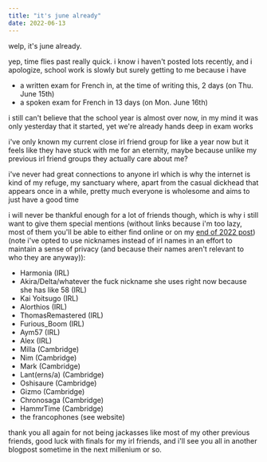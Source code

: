 ```yaml
---
title: "it's june already"
date: 2022-06-13
---
```

welp, it's june already.

yep, time flies past really quick. i know i haven't posted lots recently, and i apologize, school work is slowly but surely getting to me because i have
* a written exam for French in, at the time of writing this, 2 days (on Thu. June 15th)
* a spoken exam for French in 13 days (on Mon. June 16th)

i still can't believe that the school year is almost over now, in my mind it was only yesterday that it started, yet we're already hands deep in exam works

i've only known my current close irl friend group for like a year now but it feels  like they have stuck with me for an eternity, maybe because unlike my previous irl friend groups they actually care about me?

i've never had great connections to anyone irl which is why the internet is kind of my refuge, my sanctuary where, apart from the casual dickhead that appears once in a while, pretty much everyone is wholesome and aims to just have a good time

i will never be thankful enough for a lot of friends though, which is why i still want to give them special mentions (without links because i'm too lazy, most of them you'll be able to either find online or on my [end of 2022 post](https://rexxt.github.io/weblog/2022/12/30/2022-2023.html)) (note i've opted to use nicknames instead of irl names in an effort to maintain a sense of privacy (and because their names aren't relevant to who they are anyway)):
* Harmonia (IRL)
* Akira/Delta/whatever the fuck nickname she uses right now because she has like 58 (IRL)
* Kai Yoitsugo (IRL)
* Alorthios (IRL)
* ThomasRemastered (IRL)
* Furious_Boom (IRL)
* Aym57 (IRL)
* Alex (IRL)
* Milla (Cambridge)
* Nim (Cambridge)
* Mark (Cambridge)
* Lant(erns/a) (Cambridge)
* Oshisaure (Cambridge)
* Gizmo (Cambridge)
* Chronosaga (Cambridge)
* HammrTime (Cambridge)
* the francophones (see website)

thank you all again for not being jackasses like most of my other previous friends, good luck with finals for my irl friends, and i'll see you all in another blogpost sometime in the next millenium or so.